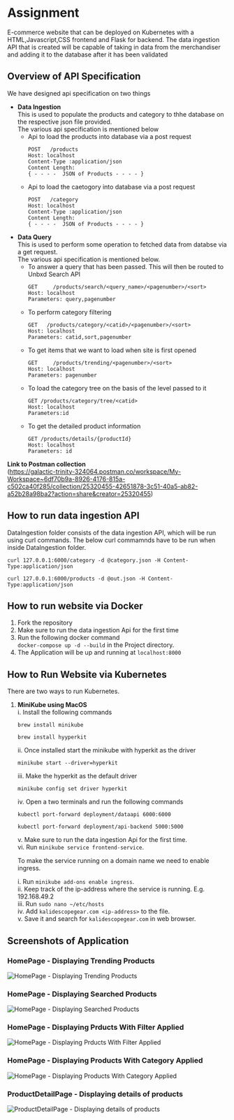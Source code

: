 # Assignment
E-commerce website that can be deployed on Kubernetes with a HTML,Javascript,CSS frontend and Flask for backend. 
The data ingestion API that is created will be capable of taking in data from the merchandiser and adding it to the 
database after it has been validated


## Overview of API Specification 
We have designed api specification on two things
- **Data Ingestion** <br>
   This is used to populate the products and category to thhe database on the respective json file provided.<br>
   The various api specification is mentioned below
   - Api to load the products into database via a post request
     ```
     POST   /products
     Host: localhost
     Content-Type :application/json
     Content Length: 
     { - - - -  JSON of Products - - - - }
     ```
   - Api to load the caetogory into database via a post request
      ```
      POST   /category
      Host: localhost
      Content-Type :application/json
      Content Length: 
      { - - - -  JSON of Products - - - - }
      ```
- **Data Query** <br>
   This is used to perform some operation to fetched data from databse via a get request.<br>
   The various api specification is mentioned below.
   - To answer a query that has been passed. This will then be routed to Unbxd Search API
      ```
      GET     /products/search/<query_name>/<pagenumber>/<sort>
      Host: localhost
      Parameters: query,pagenumber
      ```
   - To perform category filtering
      ```
      GET   /products/category/<catid>/<pagenumber>/<sort>
      Host: localhost
      Parameters: catid,sort,pagenumber
      ```
    - To get items that we want to load when site is first opened
      ```
      GET     /products/trending/<pagenumber>/<sort>
      Host: localhost
      Parameters: pagenumber
      ```
    - To load the category tree on the basis of the level passed to it 
       ```
       GET /products/category/tree/<catid>
       Host: localhost
       Parameters:id
       ```
    - To get the detailed product information
        ```
        GET /products/details/{productId}
        Host: localhost
        Parameters: id
        ```
**Link to Postman collection** <br>
(https://galactic-trinity-324064.postman.co/workspace/My-Workspace~6df70b9a-8926-4176-815a-c502ca40f285/collection/25320455-42651878-3c51-40a5-ab82-a52b28a98ba2?action=share&creator=25320455)



## How to run data ingestion API
DataIngestion folder consists of the data ingestion API, which will be run using curl commands. The below curl commamnds have to be run when inside DataIngestion folder. 

  ```
  curl 127.0.0.1:6000/category -d @category.json -H Content-Type:application/json
  ```
  
  ```
  curl 127.0.0.1:6000/products -d @out.json -H Content-Type:application/json
  ```


## How to run website via Docker
1. Fork the repository
2. Make sure to run the data ingestion Api for the first time 
3. Run the following docker command <br> `docker-compose up -d --build` in the Project directory.
4. The Application will be up and running at `localhost:8000`

## How to Run Website via Kubernetes
There are two ways to run Kubernetes.
1. **MiniKube using MacOS**
   <br>
   i. Install the following commands
      ```
      brew install minikube
      ```
      ```
      brew install hyyperkit
      ```
   ii. Once installed start the minikube with hyperkit as the driver
      ```
      minikube start --driver=hyperkit
      ```
   iii. Make the hyperkit as the default driver

      ```
      minikube config set driver hyperkit
      ```
   iv. Open a two terminals and run the following commands
      ```
      kubectl port-forward deployment/dataapi 6000:6000
      ```
      ```
      kubectl port-forward deployment/api-backend 5000:5000
      ```
   v. Make sure to run the data ingestion Api for the first time. <br>
   vi. Run `minikube service frontend-service`.<br>

   To make the service running on a domain name we need to enable ingress.<br>

   i. Run `minikube add-ons enable ingress`.<br>
   ii. Keep track of the ip-address where the service is running. E.g. 192.168.49.2 <br>
   iii. Run `sudo nano ~/etc/hosts`<br>
   iv. Add `kalidescopegear.com <ip-address>` to the file.<br>
   v. Save it and search for `kalidescopegear.com` in web browser.<br>




## Screenshots of Application

### HomePage - Displaying Trending Products
![HomePage - Displaying Trending Products](Project/Documentation/ProductPageTrending.png)

### HomePage - Displaying Searched Products
![HomePage - Displaying Searched Products](Project/Documentation/ProductPageSearch.png)

### HomePage - Displaying Prducts With Filter Applied
![HomePage - Displaying Prducts With Filter Applied](Project/Documentation/ProductPageWithFilterApplied.png)

### HomePage - Displaying Products With Category Applied
![HomePage - Displaying Products With Category Applied](Project/Documentation/ProductPageCategory.png)

### ProductDetailPage - Displaying details of products
![ProductDetailPage - Displaying details of products](Project/Documentation/ProductDetailPage.png)
